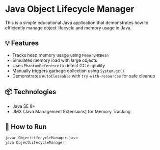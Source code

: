 # Java Object Lifecycle Manager

This is a simple educational Java application that demonstrates how to efficiently manage object lifecycle and memory usage in Java.

## 💡 Features
- Tracks heap memory usage using `MemoryMXBean`
- Simulates memory load with large objects
- Uses `PhantomReference` to detect GC eligibility
- Manually triggers garbage collection using `System.gc()`
- Demonstrates `AutoCloseable` with `try-with-resources` for safe cleanup

## 📦 Technologies
- Java SE 8+
- JMX (Java Management Extensions) for Memory Tracking.

## 🚀 How to Run
```bash
javac ObjectLifecycleManager.java
java ObjectLifecycleManager
